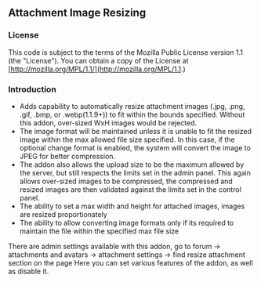 ## Attachment Image Resizing

### License

This code is subject to the terms of the Mozilla Public License version 1.1 (the "License"). You can obtain a copy of the License at [http://mozilla.org/MPL/1.1/](http://mozilla.org/MPL/1.1.)

### Introduction

- Adds capability to automatically resize attachment images (.jpg, .png, .gif, .bmp, or .webp(1.1.9+)) to fit within the bounds specified.  Without this addon, over-sized WxH images would be rejected.
- The image format will be maintained unless it is unable to fit the resized image within the max allowed file size specified.  In this case, if the optional change format is enabled, the system will convert the image to JPEG for better compression.
- The addon also allows the upload size to be the maximum allowed by the server, but still respects the limits set in the admin panel.  This again allows over-sized images to be compressed, the compressed and resized images are then validated against the limits set in the control panel.
- The ability to set a max width and height for attached images, images are resized proportionately
- The ability to allow converting image formats only if its required to maintain the file within the specified max file size

There are admin settings available with this addon, go to forum -> attachments and avatars -> attachment settings -> find resize attachment section on the page
Here you can set various features of the addon, as well as disable it.